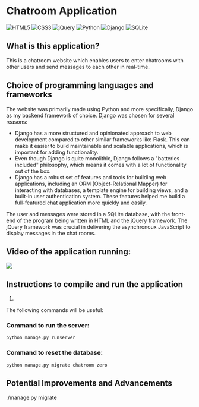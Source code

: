 # Chatroom Application

![HTML5](https://img.shields.io/badge/html5-%23E34F26.svg?style=for-the-badge&logo=html5&logoColor=white)
![CSS3](https://img.shields.io/badge/css3-%231572B6.svg?style=for-the-badge&logo=css3&logoColor=white)
![jQuery](https://img.shields.io/badge/jquery-%230769AD.svg?style=for-the-badge&logo=jquery&logoColor=white)
![Python](https://img.shields.io/badge/python-3670A0?style=for-the-badge&logo=python&logoColor=ffdd54)
![Django](https://img.shields.io/badge/django-%23092E20.svg?style=for-the-badge&logo=django&logoColor=white)
![SQLite](https://img.shields.io/badge/sqlite-%2307405e.svg?style=for-the-badge&logo=sqlite&logoColor=white)

## What is this application?
This is a chatroom website which enables users to enter chatrooms with other users and send messages to each other in real-time.

## Choice of programming languages and frameworks

The website was primarily made using Python and more specifically, Django as my backend framework of choice. Django was chosen for several reasons:
- Django has a more structured and opinionated approach to web development compared to other similar frameworks like Flask. This can make it easier to build maintainable and scalable applications, which is important for adding functionality.
- Even though Django is quite monolithic, Django follows a "batteries included" philosophy, which means it comes with a lot of functionality out of the box. 
- Django has a robust set of features and tools for building web applications, including an ORM (Object-Relational Mapper) for interacting with databases, a template engine for building views, and a built-in user authentication system. These features helped me build a full-featured chat application more quickly and easily.

The user and messages were stored in a SQLite database, with the front-end of the program being written in HTML and the jQuery framework. The jQuery framework was crucial in delivering the asynchronoux JavaScript to display messages in the chat rooms.

## Video of the application running:
![](https://user-images.githubusercontent.com/81977350/210283849-9c186111-71ef-41eb-80a4-b528b1ea4e83.gif)

## Instructions to compile and run the application
1. 

The following commands will be useful:

### Command to run the server:
`python manage.py runserver`

### Command to reset the database:
`python manage.py migrate chatroom zero`

## Potential Improvements and Advancements



./manage.py migrate



